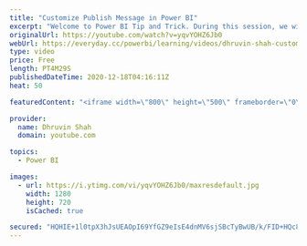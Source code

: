```yaml
---
title: "Customize Publish Message in Power BI"
excerpt: "Welcome to Power BI Tip and Trick. During this session, we will learn how we can customize Publish message in Power BI Desktop. By default, this feature is disabled. Let’s say for your organization you want to show some Disclaimer before you are publishing the report to Service, you can utilize this"
originalUrl: https://youtube.com/watch?v=yqvYOHZ6Jb0
webUrl: https://everyday.cc/powerbi/learning/videos/dhruvin-shah-customize-publish-message-in-power-bi/
type: video
price: Free
length: PT4M29S
publishedDateTime: 2020-12-18T04:16:11Z
heat: 50

featuredContent: "<iframe width=\"800\" height=\"500\" frameborder=\"0\" src=\"https://www.youtube.com/embed/yqvYOHZ6Jb0\" allow=\"accelerometer; autoplay; encrypted-media; gyroscope; picture-in-picture\" allowfullscreen></iframe>"

provider:
  name: Dhruvin Shah
  domain: youtube.com

topics:
  - Power BI

images:
  - url: https://i.ytimg.com/vi/yqvYOHZ6Jb0/maxresdefault.jpg
    width: 1280
    height: 720
    isCached: true

secured: "HQHIE+1l0tpX3hJsUEAOpI69YfGZ9eIsE4dnMV6sjSBcTyBwUB/k/FID+HQc8PxVtYYvuKHEyVnXmkKfPQFSREtdxZq0YWt3GUsf7Sl06XVrch5WY6Sem1gqc+pZsacevu/tv3U62ZBd1xXSmp/U81dL+pMzxOqKyLK6cpRe2hXL9ANo2UNx4zg+ShTYXZV5kttTz9p/HL2uCIYyd5uuEGZ6ahqWsUMjluHsB6jjMDJcD8QGRtpOf8DvYxWUQRe1AuuuD29bKCbqMKtS6c5Hf57DIBWuKGmUfsygx56p6KjPjN3w5XVZ4UTxJnvHcS9MqruSDGTtxoYIq2GEJxmRJGLJ6X1v2EhlTkikZTLaF4zUgs0g+fCLqfPO/Qm3kkgZdfJxrqDhLRRHXpvjn4UjpyM2mx+u0jUzf5TRJftAffw=;VpzCg+lqbk2xohjMxN6oJA=="
---
```


